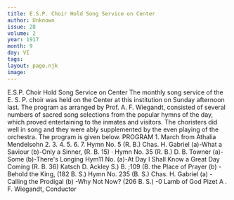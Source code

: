 ```yaml
---
title: E.S.P. Choir Hold Song Service on Center
author: Unknown
issue: 28
volume: 2
year: 1917
month: 9
day: VI
tags:
layout: page.njk
image:
---
```

E.S.P. Choir Hold Song Service on Center   The monthly song service of the E. S. P. choir was held on the Center at this institution on Sunday afternoon last. The program as arranged by Prof. A. F. Wiegandt, consisted of several numbers of sacred song selections from the popular hymns of the day, which proved entertaining to the inmates and visitors. The choristers did well in song and they were ably supplemented by the even playing of the orchestra. The program is given below.   PROGRAM   1. March from Athalia Mendelsohn   2. 3.   4. 5.   6. 7.   Hymn No. 5 (R. B.) Chas. H. Gabriel (a)-What a Saviour   (b)-Only a Sinner, (R. B. 15) · Hymn No. 35 (R. B.) D. B. Towner   (a)-Some (b)-There's   Longing Hym11 No.   (a)-At   Day I Shall Know   a Great Day Coming   (R. B. 36) Katsch D. Ackley   S.) B.   ;109 (B.   the Place of Prayer   (b) -Behold the King, (182 B. S.) Hymn No. 235 (B. S.) Chas. H. Gabriel   (a) -Calling the Prodigal   (b) -Why Not Now? (206 B. S.)   -0 Lamb of God Pizet A . F. Wiegandt, Conductor   


